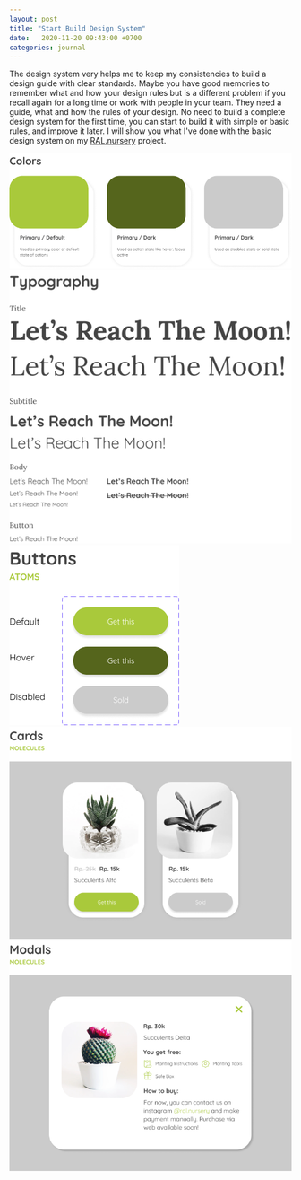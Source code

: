 ```yaml
---
layout: post
title: "Start Build Design System"
date:   2020-11-20 09:43:00 +0700
categories: journal
---
```


The design system very helps me to keep my consistencies to build a design guide with clear standards. Maybe you have good memories to remember what and how your design rules but is a different problem if you recall again for a long time or work with people in your team. They need a guide, what and how the rules of your design. No need to build a complete design system for the first time, you can start to build it with simple or basic rules, and improve it later. I will show you what I've done with the basic design system on my [RAL.nursery](https://dribbble.com/shots/14458518-MVP-Design-Concept-RAL-nursery) project. 

<div class="img-left">
    <img src="/assets/img/posts/colors-design-system-ral-nursery.png" alt="Colors Design System RAL.nursery"/>
</div>

<div class="img-left">
    <img src="/assets/img/posts/typography-design-system-ral-nursery.png" alt="Typography Design System RAL.nursery"/>
</div>

<div class="img-left">
    <img src="/assets/img/posts/buttons-design-system-ral-nursery.png" alt="Typography Design System RAL.nursery"/>
</div>

<div class="img-left">
    <img src="/assets/img/posts/cards-design-system-ral-nursery.png" alt="Cards Design System RAL.nursery"/>
</div>

<div class="img-left">
    <img src="/assets/img/posts/modals-design-system-ral-nursery.png" alt="Modals Design System RAL.nursery"/>
</div>